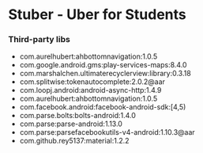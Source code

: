 Stuber - Uber for Students
===

### Third-party libs
- com.aurelhubert:ahbottomnavigation:1.0.5
- com.google.android.gms:play-services-maps:8.4.0
- com.marshalchen.ultimaterecyclerview:library:0.3.18
- com.splitwise:tokenautocomplete:2.0.2@aar
- com.loopj.android:android-async-http:1.4.9
- com.aurelhubert:ahbottomnavigation:1.0.5
- com.facebook.android:facebook-android-sdk:[4,5)
- com.parse.bolts:bolts-android:1.4.0
- com.parse:parse-android:1.13.0
- com.parse:parsefacebookutils-v4-android:1.10.3@aar
- com.github.rey5137:material:1.2.2